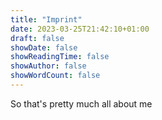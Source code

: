```yaml
---
title: "Imprint"
date: 2023-03-25T21:42:10+01:00
draft: false
showDate: false
showReadingTime: false
showAuthor: false
showWordCount: false
---
```


So that's pretty much all about me
